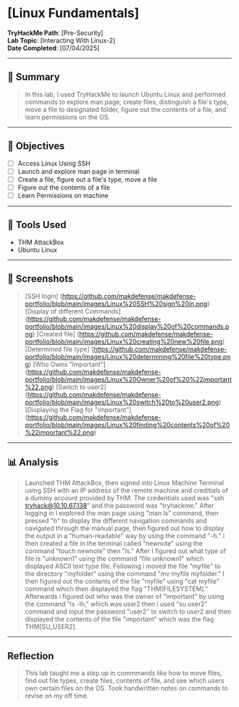 # [Linux Fundamentals]

**TryHackMe Path**: [Pre-Security]  
**Lab Topic**: [Interacting With Linux-2]  
**Date Completed**: [07/04/2025]

---

## 🧠 Summary

> In this lab, I used TryHackMe to launch Ubuntu Linux and performed commands to explore man page, create files, distinguish a file's type, move a file to designated folder, figure out the
contents of a file, and learn permissions on the OS.

---

## 🎯 Objectives
- [ ] Access Linux Using SSH
- [ ] Launch and explore man page in terminal
- [ ] Create a file, figure out a file's type, move a file
- [ ] Figure out the contents of a file
- [ ] Learn Permissions on machine
      
---

## 🧰 Tools Used
- THM AttackBox
- Ubuntu Linux

---

## 📸 Screenshots

> [SSH login] (https://github.com/makdefense/makdefense-portfolio/blob/main/images/Linux%20SSH%20sign%20in.png)
> [Display of different Commands] (https://github.com/makdefense/makdefense-portfolio/blob/main/images/Linux%20display%20of%20commands.png)
> [Created file] (https://github.com/makdefense/makdefense-portfolio/blob/main/images/Linux%20creating%20new%20file.png)
> [Determined file type] (https://github.com/makdefense/makdefense-portfolio/blob/main/images/Linux%20determining%20file%20type.png)
> [Who Owns "Important"] (https://github.com/makdefense/makdefense-portfolio/blob/main/images/Linux%20Owner%20of%20%22important%22.png)
> [Switch to user2] (https://github.com/makdefense/makdefense-portfolio/blob/main/images/Linux%20switch%20to%20user2.png)
> [Displaying the Flag for "important"] (https://github.com/makdefense/makdefense-portfolio/blob/main/images/Linux%20finding%20contents%20of%20%22important%22.png)

---

## 📊 Analysis

> Launched THM AttackBox, then signed into Linux Machine Terminal using SSH with an IP address of the remote machine and creditials of a dummy account provided by THM. The credentials used 
was "ssh tryhack@10.10.67.138" and the password was "tryhackme." After logging in i explored the man page using "man ls" command, then pressed "h" to display the different navigation
commands and navigated through the manual page, then figured out how to display the output in a "human-readable" way by using the command "-h." I then created a file in the terminal called
"newnote" using the command "touch newnote" then "ls." After I figured out what type of file is "unknown1" using the command "file unknown1" which displayed ASCII text type file. Following i moved the file
"myfile" to the directory "myfolder" using the command "mv myfile myfolder." I then figured out the contents of the file "myfile" using "cat myfile" command which then displayed the
flag "THM[FILESYSTEM]." Afterwards i figured out who was the owner of "important" by using the command "ls -lh," which was user2 then i used "su user2" command and input the password "user2" to switch
to user2 and then displayed the contents of the file "important" which was the flag THM[SU_USER2].
---

## Reflection

> This lab taught me a step up in commmands like how to move files, find out file types, create files, contents of file, and see which users own certain files on the OS. Took handwritten notes on commands to revise on my off time.
